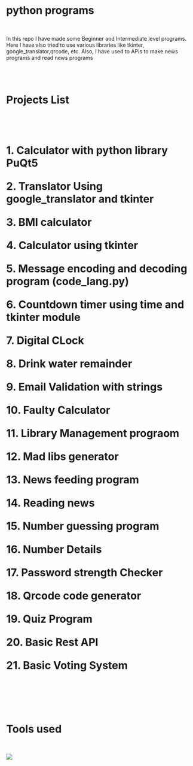 <h1><b>python programs</b></h1>
<br>
<p>In this repo I have made some Beginner and Intermediate level programs. Here I have also tried to use various libraries like tkinter, google_translator,qrcode, etc.
Also, I have used to APIs to make news programs and read news programs </p>
<br>
<br>
<h1>Projects List<h1>
  <br>
<p>1. Calculator with python library PuQt5</p>
<p>2. Translator Using google_translator and tkinter</p>
<p>3. BMI calculator</p>
<p>4. Calculator using tkinter</p>
<p>5. Message encoding and decoding program (code_lang.py)</p>
<p>6. Countdown timer using time and tkinter module</p>
<p>7. Digital CLock</p>
<p>8. Drink water remainder</p>
<p>9. Email Validation with strings</p>
<p>10. Faulty Calculator</p>
<p>11. Library Management prograom</p>
<p>12. Mad libs generator</p>
<p>13. News feeding program</p>
<p>14. Reading news</p>
<p>15. Number guessing program</p>
<p>16. Number Details</p>
<p>17. Password strength Checker</p>
<p>18. Qrcode code generator</p>
<p>19. Quiz Program</p>
<p>20. Basic Rest API</p>
<p>21. Basic Voting System</p>
  <br>
  <br>
<h1>Tools used </h1>
<br>
<p>
  <img src='https://cdn.analyticsvidhya.com/wp-content/uploads/2020/02/python.gif'>
</p>
<br>

